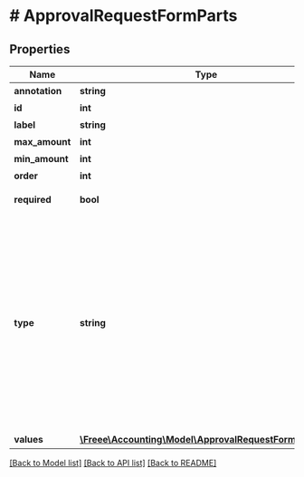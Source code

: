 # # ApprovalRequestFormParts

## Properties

Name | Type | Description | Notes
------------ | ------------- | ------------- | -------------
**annotation** | **string** | 追加説明 | [optional]
**id** | **int** | 項目ID |
**label** | **string** | 項目名 | [optional]
**max_amount** | **int** | 上限金額 | [optional]
**min_amount** | **int** | 下限金額 | [optional]
**order** | **int** | 順序 | [optional]
**required** | **bool** | 必須かどうか | [optional]
**type** | **string** | 項目種別 (title: 申請タイトル, single_line: 自由記述形式 1行, multi_line: 自由記述形式 複数行, select: プルダウン, date: 日付, amount: 金額, receipt: 添付ファイル) | [optional]
**values** | [**\Freee\Accounting\Model\ApprovalRequestFormValues[]**](ApprovalRequestFormValues.md) | 選択項目 | [optional]

[[Back to Model list]](../../README.md#models) [[Back to API list]](../../README.md#endpoints) [[Back to README]](../../README.md)
